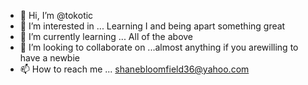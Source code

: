 - 👋 Hi, I’m @tokotic
- 👀 I’m interested in ... Learning I and being apart something great 
- 🌱 I’m currently learning ... All of the above
- 💞️ I’m looking to collaborate on ...almost anything if you arewilling to have a newbie 
- 📫 How to reach me ... shanebloomfield36@yahoo.com

<!---
tokotic/tokotic is a ✨ special ✨ repository because its `README.md` (this file) appears on your GitHub profile.
You can click the Preview link to take a look at your changes.
--->
